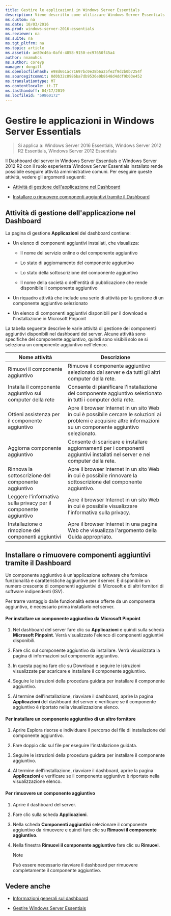 ```yaml
---
title: Gestire le applicazioni in Windows Server Essentials
description: Viene descritto come utilizzare Windows Server Essentials
ms.custom: na
ms.date: 10/03/2016
ms.prod: windows-server-2016-essentials
ms.reviewer: na
ms.suite: na
ms.tgt_pltfrm: na
ms.topic: article
ms.assetid: ae89c46a-0afd-4858-9150-ec97650f45a4
author: nnamuhcs
ms.author: coreyp
manager: dongill
ms.openlocfilehash: e98d661ac71697bc0e38b6a25fe2f9d2b0b7254f
ms.sourcegitcommit: 0d0b32c8986ba7db9536e0b8648d4ddf9b03e452
ms.translationtype: MT
ms.contentlocale: it-IT
ms.lasthandoff: 04/17/2019
ms.locfileid: "59860172"
---
```

# <a name="manage-applications-in-windows-server-essentials"></a>Gestire le applicazioni in Windows Server Essentials

>Si applica a: Windows Server 2016 Essentials, Windows Server 2012 R2 Essentials, Windows Server 2012 Essentials
 
 Il Dashboard del server in Windows Server Essentials e Windows Server 2012 R2 con il ruolo esperienza Windows Server Essentials installato rende possibile eseguire attività amministrative comuni. Per eseguire queste attività, vedere gli argomenti seguenti:  
  
-   [Attività di gestione dell'applicazione nel Dashboard](Manage-Applications-in-Windows-Server-Essentials.md#BKMK_1)  
  
-   [Installare o rimuovere componenti aggiuntivi tramite il Dashboard](Manage-Applications-in-Windows-Server-Essentials.md#BKMK_2)  
  
##  <a name="BKMK_1"></a> Attività di gestione dell'applicazione nel Dashboard  
 La pagina di gestione **Applicazioni** del dashboard contiene:  
  
-   Un elenco di componenti aggiuntivi installati, che visualizza:  
  
    -   Il nome del servizio online o del componente aggiuntivo  
  
    -   Lo stato di aggiornamento del componente aggiuntivo  
  
    -   Lo stato della sottoscrizione del componente aggiuntivo  
  
    -   Il nome della società o dell'entità di pubblicazione che rende disponibile il componente aggiuntivo  
  
-   Un riquadro attività che include una serie di attività per la gestione di un componente aggiuntivo selezionato  
  
-   Un elenco di componenti aggiuntivi disponibili per il download e l'installazione in Microsoft Pinpoint  
  
 La tabella seguente descrive le varie attività di gestione dei componenti aggiuntivi disponibili nel dashboard del server. Alcune attività sono specifiche del componente aggiuntivo, quindi sono visibili solo se si seleziona un componente aggiuntivo nell'elenco.  
  
|Nome attività|Descrizione|  
|---------------|-----------------|  
|Rimuovi il componente aggiuntivo|Rimuove il componente aggiuntivo selezionato dal server e da tutti gli altri computer della rete.|  
|Installa il componente aggiuntivo sui computer della rete|Consente di pianificare l'installazione del componente aggiuntivo selezionato in tutti i computer della rete.|  
|Ottieni assistenza per il componente aggiuntivo|Apre il browser Internet in un sito Web in cui è possibile cercare le soluzioni ai problemi e acquisire altre informazioni su un componente aggiuntivo selezionato.|  
|Aggiorna componente aggiuntivo|Consente di scaricare e installare aggiornamenti per i componenti aggiuntivi installati nel server e nei computer della rete.|  
|Rinnova la sottoscrizione del componente aggiuntivo|Apre il browser Internet in un sito Web in cui è possibile rinnovare la sottoscrizione del componente aggiuntivo.|  
|Leggere l'informativa sulla privacy per il componente aggiuntivo|Apre il browser Internet in un sito Web in cui è possibile visualizzare l'informativa sulla privacy.|  
|Installazione o rimozione dei componenti aggiuntivi|Apre il browser Internet in una pagina Web che visualizza l'argomento della Guida appropriato.|  
  
##  <a name="BKMK_2"></a> Installare o rimuovere componenti aggiuntivi tramite il Dashboard  
 Un componente aggiuntivo è un'applicazione software che fornisce funzionalità e caratteristiche aggiuntive per il server. È disponibile un numero crescente di componenti aggiuntivi di Microsoft e di altri fornitori di software indipendenti (ISV).  
  
 Per trarre vantaggio dalle funzionalità estese offerte da un componente aggiuntivo, è necessario prima installarlo nel server.  
  
#### <a name="to-install-an-add-in-from-microsoft-pinpoint"></a>Per installare un componente aggiuntivo da Microsoft Pinpoint  
  
1.  Nel dashboard del server fare clic su **Applicazioni** e quindi sulla scheda **Microsoft Pinpoint**.  Verrà visualizzato l'elenco di componenti aggiuntivi disponibili.  
  
2.  Fare clic sul componente aggiuntivo da installare. Verrà visualizzata la pagina di informazioni sul componente aggiuntivo.  
  
3.  In questa pagina fare clic su Download e seguire le istruzioni visualizzate per scaricare e installare il componente aggiuntivo.  
  
4.  Seguire le istruzioni della procedura guidata per installare il componente aggiuntivo.  
  
5.  Al termine dell'installazione, riavviare il dashboard, aprire la pagina **Applicazioni** del dashboard del server e verificare se il componente aggiuntivo è riportato nella visualizzazione elenco.  
  
#### <a name="to-install-an-add-in-from-another-provider"></a>Per installare un componente aggiuntivo di un altro fornitore  
  
1.  Aprire Esplora risorse e individuare il percorso del file di installazione del componente aggiuntivo.  
  
2.  Fare doppio clic sul file per eseguire l'installazione guidata.  
  
3.  Seguire le istruzioni della procedura guidata per installare il componente aggiuntivo.  
  
4.  Al termine dell'installazione, riavviare il dashboard, aprire la pagina **Applicazioni** e verificare se il componente aggiuntivo è riportato nella visualizzazione elenco.  
  
#### <a name="to-remove-an-add-in"></a>Per rimuovere un componente aggiuntivo  
  
1.  Aprire il dashboard del server.  
  
2.  Fare clic sulla scheda **Applicazioni**.  
  
3.  Nella scheda **Componenti aggiuntivi** selezionare il componente aggiuntivo da rimuovere e quindi fare clic su **Rimuovi il componente aggiuntivo**.  
  
4.  Nella finestra **Rimuovi il componente aggiuntivo** fare clic su **Rimuovi**.  
  
    > [!NOTE]
    >  Può essere necessario riavviare il dashboard per rimuovere completamente il componente aggiuntivo.  
  
## <a name="see-also"></a>Vedere anche  
  
-   [Informazioni generali sul dashboard](Overview-of-the-Dashboard-in-Windows-Server-Essentials.md)  
  
-   [Gestire Windows Server Essentials](Manage-Windows-Server-Essentials.md)
